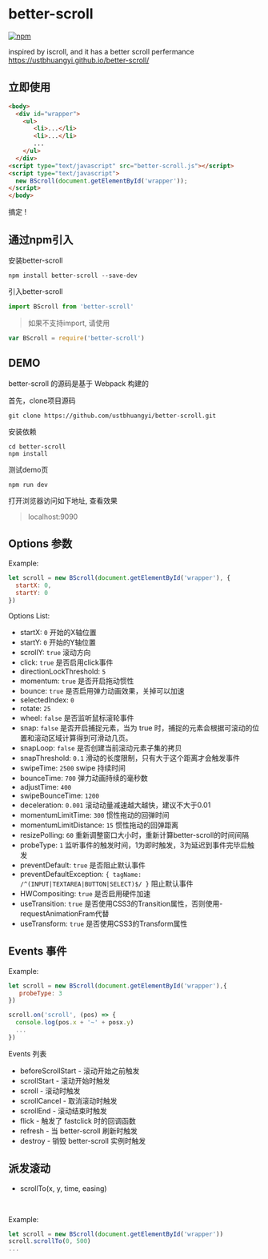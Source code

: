 # better-scroll
[![npm](https://img.shields.io/npm/v/better-scroll.svg?style=flat-square)](https://www.npmjs.com/package/better-scroll)

inspired by iscroll, and it has a better scroll perfermance https://ustbhuangyi.github.io/better-scroll/

## 立即使用

```HTML
<body>
  <div id="wrapper">
    <ul>
	   <li>...</li>
	   <li>...</li>
	   ...
    </ul>
  </div>
<script type="text/javascript" src="better-scroll.js"></script>
<script type="text/javascript">
  new BScroll(document.getElementById('wrapper'));
</script>
</body>
```

搞定 !

## 通过npm引入

安装better-scroll

```shell
npm install better-scroll --save-dev
```
引入better-scroll

```javascript
import BScroll from 'better-scroll'
```

>如果不支持import, 请使用

```javascript
var BScroll = require('better-scroll')
```

## DEMO
better-scroll 的源码是基于 Webpack 构建的

首先，clone项目源码

```shell
git clone https://github.com/ustbhuangyi/better-scroll.git
```

安装依赖

```shell
cd better-scroll
npm install
```

测试demo页

```shell
npm run dev
```

打开浏览器访问如下地址, 查看效果

> localhost:9090

## Options 参数

Example:

```javascript
let scroll = new BScroll(document.getElementById('wrapper'), {
  startX: 0,
  startY: 0
})
```

Options List:

- startX: `0` 开始的X轴位置
- startY: `0` 开始的Y轴位置
- scrollY: `true` 滚动方向
- click: `true` 是否启用click事件
- directionLockThreshold: `5`
- momentum: `true` 是否开启拖动惯性
- bounce: `true` 是否启用弹力动画效果，关掉可以加速
- selectedIndex: `0` 
- rotate: `25` 
- wheel: `false` 是否监听鼠标滚轮事件
- snap: `false` 是否开启捕捉元素，当为 true 时，捕捉的元素会根据可滚动的位置和滚动区域计算得到可滑动几页。
- snapLoop: `false` 是否创建当前滚动元素子集的拷贝
- snapThreshold: `0.1` 滑动的长度限制，只有大于这个距离才会触发事件
- swipeTime: `2500` swipe 持续时间
- bounceTime: `700` 弹力动画持续的毫秒数
- adjustTime: `400`
- swipeBounceTime: `1200`
- deceleration: `0.001` 滚动动量减速越大越快，建议不大于0.01
- momentumLimitTime: `300` 惯性拖动的回弹时间
- momentumLimitDistance: `15` 惯性拖动的回弹距离
- resizePolling: `60` 重新调整窗口大小时，重新计算better-scroll的时间间隔
- probeType: `1` 监听事件的触发时间，1为即时触发，3为延迟到事件完毕后触发
- preventDefault: `true` 是否阻止默认事件
- preventDefaultException: `{ tagName: /^(INPUT|TEXTAREA|BUTTON|SELECT)$/ }` 阻止默认事件
- HWCompositing: `true` 是否启用硬件加速
- useTransition: `true` 是否使用CSS3的Transition属性，否则使用-requestAnimationFram代替
- useTransform: `true` 是否使用CSS3的Transform属性

## Events 事件

Example:

```javascript
let scroll = new BScroll(document.getElementById('wrapper'),{
   probeType: 3
})

scroll.on('scroll', (pos) => {
  console.log(pos.x + '~' + posx.y)
  ...
})
```

Events 列表

- beforeScrollStart - 滚动开始之前触发
- scrollStart - 滚动开始时触发
- scroll - 滚动时触发
- scrollCancel - 取消滚动时触发
- scrollEnd - 滚动结束时触发
- flick - 触发了 fastclick 时的回调函数
- refresh - 当 better-scroll 刷新时触发
- destroy - 销毁 better-scroll 实例时触发


## 派发滚动

- scrollTo(x, y, time, easing)

  ​

Example:

```javascript
let scroll = new BScroll(document.getElementById('wrapper'))
scroll.scrollTo(0, 500)
...
```



